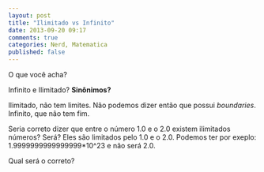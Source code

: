 ```yaml
---
layout: post
title: "Ilimitado vs Infinito"
date: 2013-09-20 09:17
comments: true
categories: Nerd, Matematica
published: false
---
```


O que você acha?

Infinito e Ilimitado? **Sinônimos?**

Ilimitado, não tem limites. Não podemos dizer então que possui _boundaries_. 
Infinito, que não tem fim. 

Seria correto dizer que entre o número 1.0 e o 2.0 existem ilimitados números? 
Será? Eles são limitados pelo 1.0 e o 2.0. Podemos ter por exeplo: 1.9999999999999999*10^23 e não será 2.0. 

Qual será o correto?

